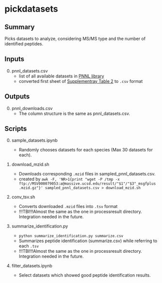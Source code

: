 # pickdatasets

## Summary
Picks datasets to analyze, considering MS/MS type and the number of identified peptides.

## Inputs
0. pnnl_datasets.csv
	* list of all available datasets in [PNNL library](https://www.nature.com/articles/sdata201541?WT.mc_id=TWT_NJapan_SciData_1508)
	* converted first sheet of [Supplementray Table 2](https://www.nature.com/article-assets/npg/sdata/2015/sdata201541/extref/sdata201541-s3.xls) to `.csv` format

## Outputs
0. pnnl_downloads.csv
    * The column structure is the same as pnnl_datasets.csv.


## Scripts
0. sample_datasets.ipynb
    * Randomly chooses datasets for each species (Max 30 datasets for each).

0. download_mzid.sh
    * Downloads corresponding `.mzid` files in sampled_pnnl_datasets.csv.
    * created by `awk -F, 'NR>1{print "wget -P /tmp -x ftp://MSV000079053:a@massive.ucsd.edu/result/"$1"/"$3"_msgfplus.mzid.gz"}' sampled_pnnl_datasets.csv > download_mzid.sh`

0. conv_tsv.sh
    * Converts downloaded `.mzid` files into `.tsv` format
    * !!!TBI!!!Almost the same as the one in processresult directory. Integration needed in the future.

0. summarize_identification.py
    * `python summarize_identification.py summarize.csv`
    * Summarizes peptide identification (summarize.csv) while referring to each `.tsv`
    * !!!TBI!!!Almost the same as the one in processresult directory. Integration needed in the future.

0. filter_datasets.ipynb
    * Select datasets which showed good peptide identification results.
